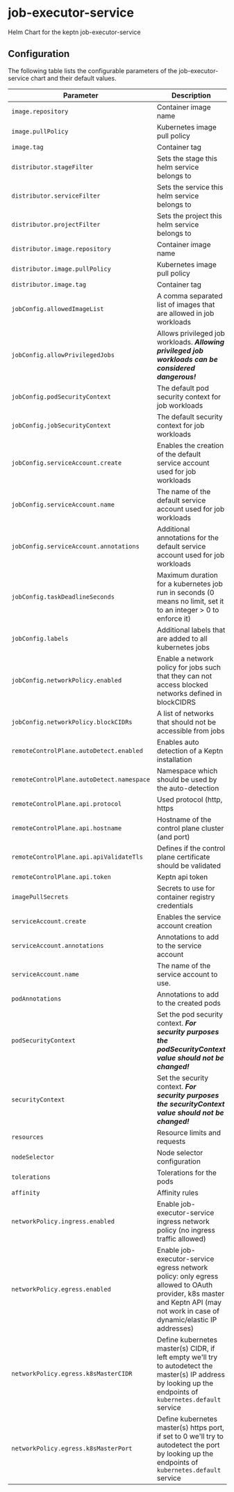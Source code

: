 
job-executor-service
===========

Helm Chart for the keptn job-executor-service


## Configuration

The following table lists the configurable parameters of the job-executor-service chart and their default values.

| Parameter                                 | Description                                                                                                                                                               | Default                                         |
|-------------------------------------------|---------------------------------------------------------------------------------------------------------------------------------------------------------------------------|-------------------------------------------------|
| `image.repository`                        | Container image name                                                                                                                                                      | `"docker.io/keptncontrib/job-executor-service"` |
| `image.pullPolicy`                        | Kubernetes image pull policy                                                                                                                                              | `"IfNotPresent"`                                |
| `image.tag`                               | Container tag                                                                                                                                                             | `""`                                            |
| `distributor.stageFilter`                 | Sets the stage this helm service belongs to                                                                                                                               | `""`                                            |
| `distributor.serviceFilter`               | Sets the service this helm service belongs to                                                                                                                             | `""`                                            |
| `distributor.projectFilter`               | Sets the project this helm service belongs to                                                                                                                             | `""`                                            |
| `distributor.image.repository`            | Container image name                                                                                                                                                      | `"docker.io/keptn/distributor"`                 |
| `distributor.image.pullPolicy`            | Kubernetes image pull policy                                                                                                                                              | `"IfNotPresent"`                                |
| `distributor.image.tag`                   | Container tag                                                                                                                                                             | `""`                                            |
| `jobConfig.allowedImageList`              | A comma separated list of images that are allowed in job workloads                                                                                                        | `""`                                            |
| `jobConfig.allowPrivilegedJobs`           | Allows privileged job workloads. ***Allowing privileged job workloads can be considered dangerous!***                                                                     | `false`                                         |
| `jobConfig.podSecurityContext`            | The default pod security context for job workloads                                                                                                                        | [See values.yaml](values.yaml)                  |
| `jobConfig.jobSecurityContext`            | The default security context for job workloads                                                                                                                            | [See values.yaml](values.yaml)                  |
| `jobConfig.serviceAccount.create`         | Enables the creation of the default service account used for job workloads                                                                                                | `true`                                          | 
| `jobConfig.serviceAccount.name`           | The name of the default service account used for job workloads                                                                                                            | `default-job-account`                           | 
| `jobConfig.serviceAccount.annotations`    | Additional annotations for the default service account used for job workloads                                                                                             | `{}`                                            |
| `jobConfig.taskDeadlineSeconds`           | Maximum duration for a kubernetes job run in seconds (0 means no limit, set it to an integer > 0 to enforce it)                                                           | `0`                                             |
| `jobConfig.labels`                        | Additional labels that are added to all kubernetes jobs                                                                                                                   | `{}`                                            |
 | `jobConfig.networkPolicy.enabled`         | Enable a network policy for jobs such that they can not access blocked networks defined in blockCIDRS                                                                     | `false`                                         |
 | `jobConfig.networkPolicy.blockCIDRs`      | A list of networks that should not be accessible from jobs                                                                                                                | `false`                                         |
| `remoteControlPlane.autoDetect.enabled`   | Enables auto detection of a Keptn installation                                                                                                                            | `false`                                         |
| `remoteControlPlane.autoDetect.namespace` | Namespace which should be used by the auto-detection                                                                                                                      | `""`                                            |
| `remoteControlPlane.api.protocol`         | Used protocol (http, https                                                                                                                                                | `"https"`                                       |
| `remoteControlPlane.api.hostname`         | Hostname of the control plane cluster (and port)                                                                                                                          | `"api-gateway-nginx.keptn"`                     |
| `remoteControlPlane.api.apiValidateTls`   | Defines if the control plane certificate should be validated                                                                                                              | `true`                                          |
| `remoteControlPlane.api.token`            | Keptn api token                                                                                                                                                           | `""`                                            |
| `imagePullSecrets`                        | Secrets to use for container registry credentials                                                                                                                         | `[]`                                            |
| `serviceAccount.create`                   | Enables the service account creation                                                                                                                                      | `true`                                          |
| `serviceAccount.annotations`              | Annotations to add to the service account                                                                                                                                 | `{}`                                            |
| `serviceAccount.name`                     | The name of the service account to use.                                                                                                                                   | `""`                                            |
| `podAnnotations`                          | Annotations to add to the created pods                                                                                                                                    | `{}`                                            |
| `podSecurityContext`                      | Set the pod security context. ***For security purposes the podSecurityContext value should not be changed!***                                                             | [See values.yaml](values.yaml)                  |
| `securityContext`                         | Set the security context. ***For security purposes the securityContext value should not be changed!***                                                                    | [See values.yaml](values.yaml)                  |
| `resources`                               | Resource limits and requests                                                                                                                                              | `{}`                                            |
| `nodeSelector`                            | Node selector configuration                                                                                                                                               | `{}`                                            |
| `tolerations`                             | Tolerations for the pods                                                                                                                                                  | `[]`                                            |
| `affinity`                                | Affinity rules                                                                                                                                                            | `{}`                                            |
| `networkPolicy.ingress.enabled`           | Enable job-executor-service ingress network policy (no ingress traffic allowed)                                                                                           | false                                           |
| `networkPolicy.egress.enabled`            | Enable job-executor-service egress network policy: only egress allowed to OAuth provider, k8s master and Keptn API (may not work in case of dynamic/elastic IP addresses) | false                                           |
| `networkPolicy.egress.k8sMasterCIDR`      | Define kubernetes master(s) CIDR, if left empty we'll try to autodetect the master(s) IP address by looking up the endpoints of `kubernetes.default` service              | ""                                              |
| `networkPolicy.egress.k8sMasterPort`      | Define kubernetes master(s) https port, if set to 0 we'll try to autodetect the port by looking up the endpoints of `kubernetes.default` service                          | ""                                              |




